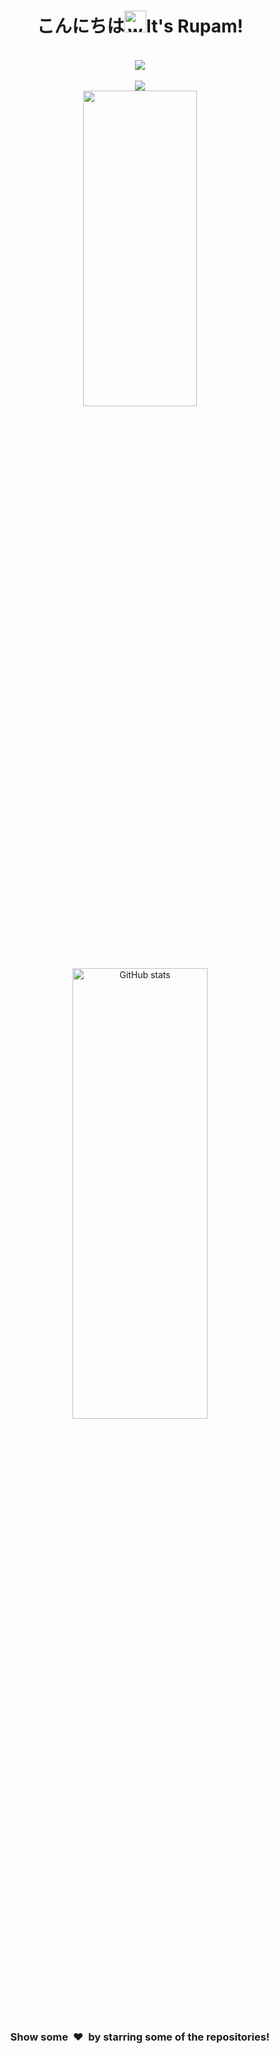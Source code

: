 <h1 align="center">こんにちは<img alt="wave" src="https://emojis.slackmojis.com/emojis/images/1588177020/8809/wave_hello.gif?1588177020" width="35">It's Rupam!  </h1>

<br/>
<div align="center"><img src="https://visitcount.itsvg.in/api?id=rupam-seal&icon=8&color=2"></div>
<br/>

<div align="center"> 
 
<img src="https://streak-stats.demolab.com?user=rupam-seal&theme=dark">
</div>

<div align="center">
<img src="https://github-readme-stats-k4xr.vercel.app/api/top-langs/?username=rupam-seal&exclude_repo=readme-typing-svg,github-readme-streak-stats,github-reamde-streak-stats-vercel,linkedin-skill-assessments-quizzes,github-readme-stats-2,billyeatcookies&langs_count=5&layout=compact&show_icons=true&bg_color=20,151515,151515,151515,151515,151515&title_color=FA8B00&text_color=FFF&count_private=true&hide_border=false"count_private=true&theme=dark" style="width: 36%; max-width: 100%; min-width: 100%;">

<img alt="GitHub stats" src="https://github-readme-stats-k4xr.vercel.app/api?username=rupam-seal&show_icons=true&bg_color=80,151515,151515,151515,151515,151515,151515&title_color=FA8B00&text_color=FFF&count_private=true&hide_border=false" style="width: 43%; max-width: 100%; min-width: 100%;">
</div>
                                   
<!-- <img src="https://user-images.githubusercontent.com/104382853/217149894-9fc2da0a-aca9-4a67-bc3f-5a2d6f48d40d.gif" width="100%" /> -->
                                                                                                                                   

<div align='center'><h3>Show some &nbsp;❤️&nbsp; by starring some of the repositories! </h3> </div>

<!-- Proudly created with GPRM ( https://gprm.itsvg.in ) (https://dribbble.com/romainbriaux) -->
